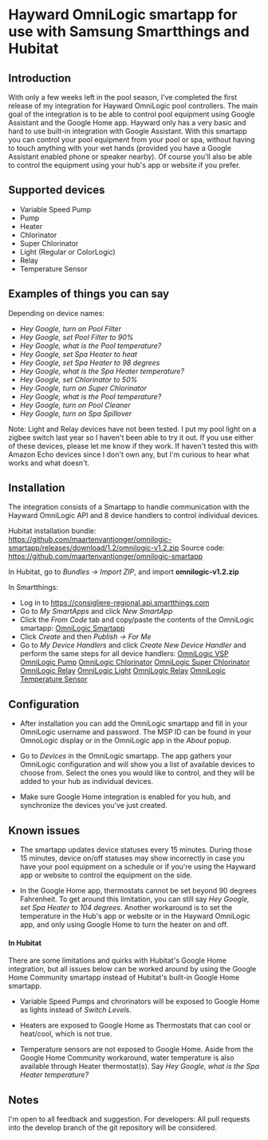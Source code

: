 # Hayward OmniLogic smartapp for use with Samsung Smartthings and Hubitat

## Introduction

With only a few weeks left in the pool season, I've completed the first release of my integration for Hayward OmniLogic pool controllers.
The main goal of the integration is to be able to control pool equipment using Google Assistant and the Google Home app. Hayward only has a very basic and hard to use built-in integration with Google Assistant. With this smartapp you can control your pool equipment from your pool or spa, without having to touch anything with your wet hands (provided you have a Google Assistant enabled phone or speaker nearby).
Of course you'll also be able to control the equipment using your hub's app or website if you prefer.


## Supported devices

- Variable Speed Pump
- Pump
- Heater
- Chlorinator
- Super Chlorinator
- Light (Regular or ColorLogic)
- Relay
- Temperature Sensor


## Examples of things you can say

Depending on device names:

- *Hey Google, turn on Pool Filter*
- *Hey Google, set Pool Filter to 90%*
- *Hey Google, what is the Pool temperature?*
- *Hey Google, set Spa Heater to heat*
- *Hey Google, set Spa Heater to 98 degrees*
- *Hey Google, what is the Spa Heater temperature?*
- *Hey Google, set Chlorinator to 50%*
- *Hey Google, turn on Super Chlorinator*
- *Hey Google, what is the Pool temperature?*
- *Hey Google, turn on Pool Cleaner*
- *Hey Google, turn on Spa Spillover*

Note: Light and Relay devices have not been tested. I put my pool light on a zigbee switch last year so I haven't been able to try it out. If you use either of these devices, please let me know if they work.
If haven't tested this with Amazon Echo devices since I don't own any, but I'm curious to hear what works and what doesn't.


## Installation

The integration consists of a Smartapp to handle communication with the Hayward OmniLogic API and 8 device handlers to control individual devices.

Hubitat installation bundle: https://github.com/maartenvantjonger/omnilogic-smartapp/releases/download/1.2/omnilogic-v1.2.zip
Source code: https://github.com/maartenvantjonger/omnilogic-smartapp

In Hubitat, go to *Bundles -> Import ZIP*, and import **omnilogic-v1.2.zip**

In Smartthings:
- Log in to https://consigliere-regional.api.smartthings.com
- Go to *My SmartApps* and click *New SmartApp*
- Click the *From Code* tab and copy/paste the contents of the OmniLogic smartapp: [OmniLogic Smartapp](https://raw.githubusercontent.com/maartenvantjonger/omnilogic-smartapp/main/smartapps/maartenvantjonger/omnilogic.src/omnilogic.groovy)
- Click *Create* and then *Publish -> For Me*
- Go to *My Device Handlers* and click *Create New Device Handler* and perform the same steps for all device handlers:
[OmniLogic VSP](https://raw.githubusercontent.com/maartenvantjonger/omnilogic-smartapp/main/devicetypes/maartenvantjonger/omnilogic-vsp.src/omnilogic-vsp.groovy)
[OmniLogic Pump](https://raw.githubusercontent.com/maartenvantjonger/omnilogic-smartapp/main/devicetypes/maartenvantjonger/omnilogic-pump.src/omnilogic-pump.groovy)
[OmniLogic Chlorinator](https://raw.githubusercontent.com/maartenvantjonger/omnilogic-smartapp/main/devicetypes/maartenvantjonger/omnilogic-chlorinator.src/omnilogic-chlorinator.groovy)
[OmniLogic Super Chlorinator](https://raw.githubusercontent.com/maartenvantjonger/omnilogic-smartapp/main/devicetypes/maartenvantjonger/omnilogic-super-chlorinator.src/omnilogic-super-chlorinator.groovy)
[OmniLogic Relay](https://raw.githubusercontent.com/maartenvantjonger/omnilogic-smartapp/main/devicetypes/maartenvantjonger/omnilogic-relay.src/omnilogic-relay.groovy)
[OmniLogic Light](https://raw.githubusercontent.com/maartenvantjonger/omnilogic-smartapp/main/devicetypes/maartenvantjonger/omnilogic-light.src/omnilogic-light.groovy)
[OmniLogic Relay](https://raw.githubusercontent.com/maartenvantjonger/omnilogic-smartapp/main/devicetypes/maartenvantjonger/omnilogic-heater.src/omnilogic-heater.groovy)
[OmniLogic Temperature Sensor](https://raw.githubusercontent.com/maartenvantjonger/omnilogic-smartapp/main/devicetypes/maartenvantjonger/omnilogic-temperature-sensor.src/omnilogic-temperature-sensor.groovy)

## Configuration

- After installation you can add the OmniLogic smartapp and fill in your OmniLogic username and password. The MSP ID can be found in your OmnoLogic display or in the OmniLogic app in the *About* popup.

- Go to *Devices* in the OmniLogic smartapp. The app gathers your OmniLogic configuration and will show you a list of available devices to choose from. Select the ones you would like to control, and they will be added to your hub as individual devices.

- Make sure Google Home integration is enabled for you hub, and synchronize the devices you've just created.


## Known issues

- The smartapp updates device statuses every 15 minutes. During those 15 minutes, device on/off statuses may show incorrectly in case you have your pool equipment on a schedule or if you're using the Hayward app or website to control the equipment on the side.

- In the Google Home app, thermostats cannot be set beyond 90 degrees Fahrenheit. To get around this limitation, you can still say *Hey Google, set Spa Heater to 104 degrees*.
Another workaround is to set the temperature in the Hub's app or website or in the Hayward OmniLogic app, and only using Google Home to turn the heater on and off.

#### In Hubitat

There are some limitations and quirks with Hubitat's Google Home integration, but all issues below can be worked around by using the Google Home Community smartapp instead of Hubitat's built-in Google Home smartapp.

- Variable Speed Pumps and chrorinators will be exposed to Google Home as lights instead of *Switch Level*s.

- Heaters are exposed to Google Home as Thermostats that can cool or heat/cool, which is not true.

- Temperature sensors are not exposed to Google Home. Aside from the Google Home Community workaround, water temperature is also available through Heater thermostat(s). Say *Hey Google, what is the Spa Heater temperature?*


## Notes

I'm open to all feedback and suggestion. For developers: All pull requests into the develop branch of the git repository will be considered.

